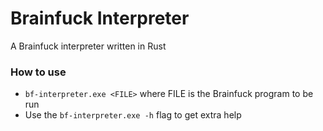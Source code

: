 # Brainfuck Interpreter

A Brainfuck interpreter written in Rust 

### How to use
* `bf-interpreter.exe <FILE>` where FILE is the Brainfuck program to be run
* Use the `bf-interpreter.exe -h` flag to get extra help

